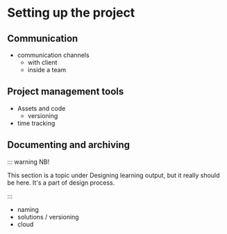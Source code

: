 # Setting up the project


## Communication

- communication channels
    - with client
    - inside a team

## Project management tools

- Assets and code
    - versioning
- time tracking


## Documenting and archiving



::: warning NB!

This section is a topic under Designing learning output, but it really should be here. It's a part of design process.

:::

- naming
- solutions / versioning
- cloud